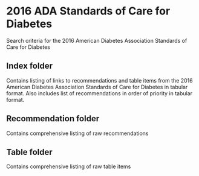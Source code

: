 # 2016 ADA Standards of Care for Diabetes
Search criteria for the 2016 American Diabetes Association Standards of Care for Diabetes

## Index folder
Contains listing of links to recommendations and table items from the 2016 American Diabetes Association Standards of Care for Diabetes in tabular format. Also includes list of recommendations in order of priority in tabular format.

## Recommendation folder
Contains comprehensive listing of raw recommendations

## Table folder
Contains comprehensive listing of raw table items
